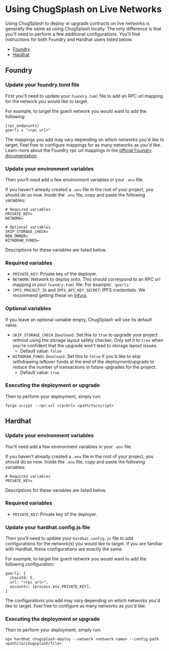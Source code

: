 # Using ChugSplash on Live Networks

Using ChugSplash to deploy or upgrade contracts on live networks is generally the same as using ChugSplash locally. The only difference is that you'll need to perform a few additional configurations. You'll find instructions for both Foundry and Hardhat users listed below.

- [Foundry](#Foundry)
- [Hardhat](#Hardhat)


## Foundry

### Update your foundry.toml file
First you'll need to update your `foundry.toml` file to add an RPC url mapping for the network you would like to target.

For example, to target the goerli network you would want to add the following:
```
[rpc_endpoints]
goerli = "<rpc url>"
```

The mappings you add may vary depending on which networks you'd like to target. Feel free to configure mappings for as many networks as you'd like. Learn more about the Foundry rpc url mappings in the [official Foundry documentation](https://book.getfoundry.sh/reference/config/testing?highlight=%5Brpc_endpoints%5D#rpc_endpoints).

### Update your environment variables
Then you'll need add a few environment variables in your `.env` file.

If you haven't already created a `.env` file in the root of your project, you should do so now. Inside the `.env` file, copy and paste the following variables:

```
# Required variables
PRIVATE_KEY=
NETWORK=

# Optional variables
SKIP_STORAGE_CHECK=
NEW_OWNER=
WITHDRAW_FUNDS=
```

Descriptions for these variables are listed below.

### Required variables

* `PRIVATE_KEY`: Private key of the deployer.
* `NETWORK`: Network to deploy onto. This should correspond to an RPC url mapping in your `foundry.toml` file. For example: `'goerli'`
* `IPFS_PROJECT_ID` and `IPFS_API_KEY_SECRET`: IPFS credentials. We recommend getting these on [Infura](https://app.infura.io/).

### Optional variables

If you leave an optional variable empty, ChugSplash will use its default value.

* `SKIP_STORAGE_CHECK` (`boolean`): Set this to `true` to upgrade your project without using the storage layout safety checker. Only set it to `true` when you're confident that the upgrade won't lead to storage layout issues.
  * Default value: `false`
* `WITHDRAW_FUNDS` (`boolean`): Set this to `false` if you'd like to skip withdrawing leftover funds at the end of the deployment/upgrade to reduce the number of transactions in future upgrades for the project.
  * Default value: `true`

### Executing the deployment or upgrade

Then to perform your deployment, simply run:
```
forge script --rpc-url <rpcUrl> <path/to/script>
```

## Hardhat

### Update your environment variables
You'll need add a few environment variables in your `.env` file.

If you haven't already created a `.env` file in the root of your project, you should do so now. Inside the `.env` file, copy and paste the following variables:

```
# Required variables
PRIVATE_KEY=
```

Descriptions for these variables are listed below.

### Required variables

* `PRIVATE_KEY`: Private key of the deployer.

### Update your hardhat.config.js file
Then you'll need to update your `hardhat.config.js` file to add configurations for the network(s) you would like to target. If you are familiar with Hardhat, these configurations are exactly the same.

For example, to target the goerli network you would want to add the following configuration:
```
goerli: {
  chainId: 5,
  url: "<rpc url>",
  accounts: [process.env.PRIVATE_KEY],
}
```

The configurations you add may vary depending on which networks you'd like to target. Feel free to configure as many networks as you'd like.

### Executing the deployment or upgrade

Then to perform your deployment, simply run:
```
npx hardhat chugsplash-deploy --network <network name> --config-path <path/to/chugsplash/file>
```
